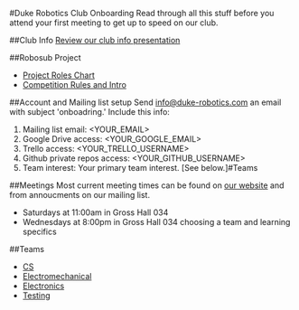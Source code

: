 #Duke Robotics Club Onboarding
Read through all this stuff before you attend your first meeting to get up to speed on our club.

##Club Info
[Review our club info presentation](https://docs.google.com/presentation/d/1RQIc8EldAAQ99REkC855iQFCckuUpZWeVAmKTiiDbf4/edit#slide=id.p)

##Robosub Project
- [Project Roles Chart](https://docs.google.com/presentation/d/1t-EDT5PghlroS16bt0Be6txdHSr_BEzqeh3mPqnBaJg/edit#slide=id.p4)
- [Competition Rules and Intro](http://higherlogicdownload.s3.amazonaws.com/AUVSI/fb9a8da0-2ac8-42d1-a11e-d58c1e158347/UploadedFiles/RoboSub%20Competition%20Official%20Rules%20and%20Mission%20-%202015.pdf)

##Account and Mailing list setup
Send info@duke-robotics.com an email with subject 'onboadring.' Include this info:
1. Mailing list email: <YOUR_EMAIL>
2. Google Drive access: <YOUR_GOOGLE_EMAIL>
3. Trello access: <YOUR_TRELLO_USERNAME>
4. Github private repos access: <YOUR_GITHUB_USERNAME>
5. Team interest: Your primary team interest. [See below.]#Teams

##Meetings
Most current meeting times can be found on [our website](http://duke-robotics.com) and from annoucments on our mailing list.
- Saturdays at 11:00am in Gross Hall 034
- Wednesdays at 8:00pm in Gross Hall 034
choosing a team and learning specifics

##Teams
- [CS](https://github.com/DukeRobotics/Onboarding/tree/master/CS#robosub-cs-onboarding)
- [Electromechanical](https://github.com/DukeRobotics/Onboarding/tree/master/Electromechanical#robosub-electromechanical-onboarding)
- [Electronics](https://github.com/DukeRobotics/Onboarding/blob/master/Electronics/README.md#robosub-electronics-onboarding)
- [Testing](https://github.com/DukeRobotics/Onboarding/tree/master/Testing#robosub-testing-onboarding)
